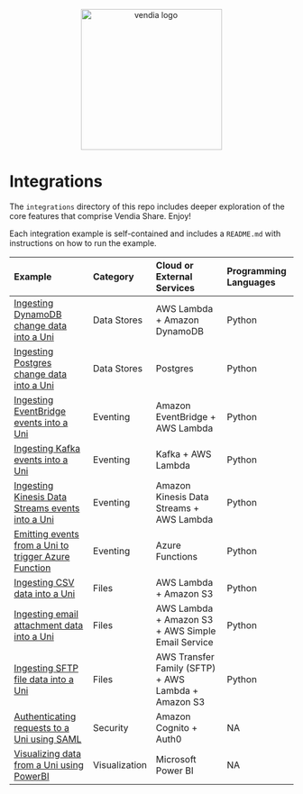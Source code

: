 <p align="center">
  <a href="https://vendia.net/">
    <img src="https://www.vendia.com/images/logo/logo.svg" alt="vendia logo" width="250px">
  </a>
</p>

# Integrations

The `integrations` directory of this repo includes deeper exploration of the core features that comprise Vendia Share. Enjoy!

Each integration example is self-contained and includes a `README.md` with instructions on how to run the example.

| Example | Category | Cloud or External Services | Programming Languages |
|:---------|:--------|:--------|:--------|
| [Ingesting DynamoDB change data into a Uni](datastores/dynamo-to-share/README.md) | Data Stores | AWS Lambda + Amazon DynamoDB  | Python |
| [Ingesting Postgres change data into a Uni](datastores/postgres-to-share/README.md) | Data Stores | Postgres | Python |
| [Ingesting EventBridge events into a Uni](eventing/eventbridge-to-share/README.md) | Eventing | Amazon EventBridge + AWS Lambda  | Python |
| [Ingesting Kafka events into a Uni](eventing/kafka-to-share/README.md) | Eventing | Kafka + AWS Lambda | Python
| [Ingesting Kinesis Data Streams events into a Uni](eventing/kinesis-to-share/README.md) | Eventing | Amazon Kinesis Data Streams + AWS Lambda | Python |
| [Emitting events from a Uni to trigger Azure Function](eventing/share-to-azure-functions/README.md) | Eventing | Azure Functions | Python |
| [Ingesting CSV data into a Uni](files/csv-to-share/README.md) | Files | AWS Lambda + Amazon S3 | Python
| [Ingesting email attachment data into a Uni](files/email-to-share/README.md) | Files | AWS Lambda + Amazon S3 + AWS Simple Email Service | Python
| [Ingesting SFTP file data into a Uni](files/sftp-to-share/README.md) | Files | AWS Transfer Family (SFTP) + AWS Lambda + Amazon S3 | Python
| [Authenticating requests to a Uni using SAML](security/saml-example/README.md) | Security | Amazon Cognito + Auth0 | NA 
| [Visualizing data from a Uni using PowerBI](visualization/power-bi/README.md) | Visualization | Microsoft Power BI | NA
